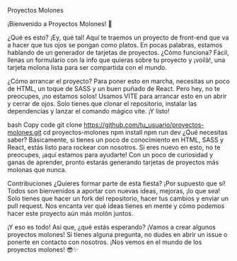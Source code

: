 Proyectos Molones

¡Bienvenido a Proyectos Molones! 🚀

¿Qué es esto?
¡Ey, qué tal! Aquí te traemos un proyecto de front-end que va a hacer que tus ojos se pongan como platos. En pocas palabras, estamos hablando de un generador de tarjetas de proyectos. ¿Cómo funciona? Fácil, llenas un formulario con la info que quieras sobre tu proyecto y ¡voilà!, una tarjeta molona lista para ser compartida con el mundo.

¿Cómo arrancar el proyecto?
Para poner esto en marcha, necesitas un poco de HTML, un toque de SASS y un buen puñado de React. Pero hey, no te preocupes, ¡no estamos solos! Usamos VITE para arrancar esto en un abrir y cerrar de ojos. Solo tienes que clonar el repositorio, instalar las dependencias y lanzar el comando mágico vite. ¡Y listo!

bash
Copy code
git clone https://github.com/tu_usuario/proyectos-molones.git
cd proyectos-molones
npm install
npm run dev
¿Qué necesitas saber?
Básicamente, si tienes un poco de conocimiento en HTML, SASS y React, estás listo para rockear con nosotros. Si eres nuevo en esto, no te preocupes, ¡aquí estamos para ayudarte! Con un poco de curiosidad y ganas de aprender, pronto estarás generando tarjetas de proyectos más molonas que nunca.

Contribuciones
¿Quieres formar parte de esta fiesta? ¡Por supuesto que sí! Todos son bienvenidos a aportar con nuevas ideas, mejoras, ¡lo que sea! Solo tienes que hacer un fork del repositorio, hacer tus cambios y enviar un pull request. Nos encanta ver qué ideas tienes en mente y cómo podemos hacer este proyecto aún más molón juntos.

¡Y eso es todo! Así que, ¿qué estás esperando? ¡Vamos a crear algunos proyectos molones! Si tienes alguna pregunta, no dudes en abrir un issue o ponerte en contacto con nosotros. ¡Nos vemos en el mundo de los proyectos molones! 😎✨

